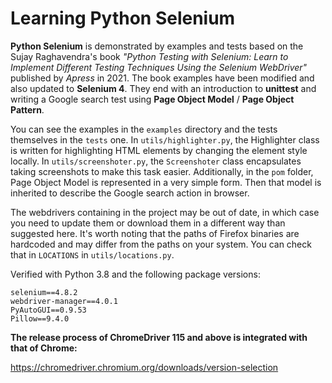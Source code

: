 # Learning Python Selenium

**Python Selenium** is demonstrated by examples and tests based on the Sujay Raghavendra's book *"Python Testing with Selenium: Learn to Implement Different Testing Techniques Using the Selenium WebDriver"* published by *Apress* in 2021. The book examples have been modified and also updated to **Selenium 4**. They end with an introduction to **unittest** and writing a Google search test using **Page Object Model** / **Page Object Pattern**.

You can see the examples in the `examples` directory and the tests themselves in the `tests` one. In `utils/highlighter.py`, the Highlighter class is written for highlighting HTML elements by changing the element style locally. In `utils/screenshoter.py`, the `Screenshoter` class encapsulates taking screenshots to make this task easier. Additionally, in the `pom` folder, Page Object Model is represented in a very simple form. Then that model is inherited to describe the Google search action in browser.

The webdrivers containing in the project may be out of date, in which case you need to update them or download them in a different way than suggested here. It's worth noting that the paths of Firefox binaries are hardcoded and may differ from the paths on your system. You can check that in `LOCATIONS` in `utils/locations.py`.

Verified with Python 3.8 and the following package versions: 
```
selenium==4.8.2
webdriver-manager==4.0.1
PyAutoGUI==0.9.53
Pillow==9.4.0
```

**The release process of ChromeDriver 115 and above is integrated with that of Chrome:** 

https://chromedriver.chromium.org/downloads/version-selection
